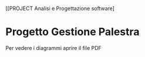 [[PROJECT Analisi e Progettazione software]
# Progetto Gestione Palestra
Per vedere i diagrammi aprire il file PDF
